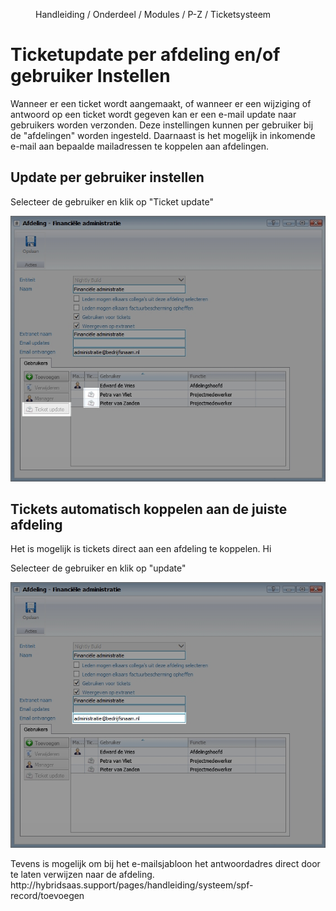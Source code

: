 <properties>
	<page>
		<title>Ticketupdate per gebruiker instellen</title>
	</page>
	<menu>
		<position>Handleiding / Onderdeel / Modules / P-Z / Ticketsysteem </position> 
		<title>Instellen updates</title>
	</menu>
</properties>

# Ticketupdate per afdeling en/of gebruiker Instellen #

Wanneer er een ticket wordt aangemaakt, of wanneer er een wijziging of antwoord op een ticket wordt gegeven kan er een e-mail update naar gebruikers worden verzonden. Deze instellingen kunnen per gebruiker bij de "afdelingen" worden ingesteld. Daarnaast is het mogelijk in inkomende e-mail aan bepaalde mailadressen te koppelen aan afdelingen.

## Update per gebruiker instellen ##

Selecteer de gebruiker en klik op "Ticket update" 

![Ticketupdate per gebruiker instellen](images/update-instellen-per-gebruiker.jpg)


## Tickets automatisch koppelen aan de juiste afdeling  ##

Het is mogelijk is tickets direct aan een afdeling te koppelen. Hi

Selecteer de gebruiker en klik op "update" 

![Ticket automatisch koppelen aan afdeling](images/ticket-automatisch-koppelen-aan-afdeling.jpg)

<div class="tip">
Tevens is mogelijk om bij het e-mailsjabloon het antwoordadres direct door te laten verwijzen naar de afdeling. http://hybridsaas.support/pages/handleiding/systeem/spf-record/toevoegen
</div>


